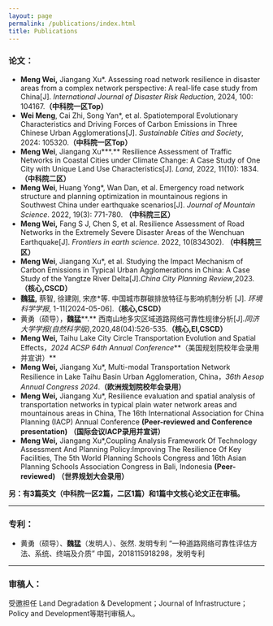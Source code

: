 ```yaml
---
layout: page
permalink: /publications/index.html
title: Publications
---
```


### 论文：

- **Meng Wei,** Jiangang Xu*. Assessing road network resilience in disaster areas from a complex network perspective: A real-life case study from China[J]. *International Journal of Disaster Risk Reduction*, 2024, 100: 104167.**（中科院一区****Top****）**
- **Wei Meng**, Cai Zhi, Song Yan*, et al. Spatiotemporal Evolutionary Characteristics and Driving Forces of Carbon Emissions in Three Chinese Urban Agglomerations[J]. *Sustainable Cities and Society*, 2024: 105320.**（中科院一区****Top****）**
- **Meng Wei**, Jiangang Xu***.** Resilience Assessment of Traffic Networks in Coastal Cities under Climate Change: A Case Study of One City with Unique Land Use Characteristics[J]. *Land*, 2022, 11(10): 1834.**（中科院二区）**
- **Meng Wei**, Huang Yong*, Wan Dan, et al. Emergency road network structure and planning optimization in mountainous regions in Southwest China under earthquake scenarios[J]. *Journal of Mountain Science*. 2022, 19(3): 771-780. **（中科院三区）**
- **Meng Wei,** Fang S J, Chen S, et al. Resilience Assessment of Road Networks in the Extremely Severe Disaster Areas of the Wenchuan Earthquake[J]. *Frontiers in earth science*. 2022, 10(834302). **（中科院三区）**
- **Meng Wei**, Jiangang Xu*, et al. Studying the Impact Mechanism of Carbon Emissions in Typical Urban Agglomerations in China: A Case Study of the Yangtze River Delta[J].*China City Planning Review*,2023.**（核心,CSCD）**
- **魏猛,** 蔡智, 徐建刚, 宋彦*等. 中国城市群碳排放特征与影响机制分析 [J]. *环境科学学报*, 1-11[2024-05-06].**（核心,CSCD）**
- 黄勇（硕导），**魏猛****.** 西南山地多灾区域道路网络可靠性规律分析[J].*同济大学学报(自然科学版)*,2020,48(04):526-535.**（核心,EI,CSCD）**
- **Meng Wei,** Taihu Lake City Circle Transportation Evolution and Spatial Effects，*2024 ACSP 64th Annual Conference***（美国规划院校年会录用并宣讲）**
- **Meng Wei,** Jiangang Xu*, Multi-modal Transportation Network Resilience in Lake Taihu Basin Urban Agglomeration, China，*36th Aesop Annual Congress 2024*.**（欧洲规划院校年会录用）**
- **Meng Wei,** Jiangang Xu*, Resilience evaluation and spatial analysis of transportation networks in typical plain water network areas and mountainous areas in China, The 16th International Association for China Planning (IACP) Annual Conference **(Peer-reviewed and Conference presentation)** **（国际会议IACP录用并宣讲）**
- **Meng Wei,** Jiangang Xu*,Coupling Analysis Framework Of Technology Assessment And Planning Policy:Improving The Resilience Of Key Facilities, The 5th World Planning Schools Congress and 16th Asian Planning Schools Association Congress in Bali, Indonesia **(Peer-reviewed)** **（世界规划大会录用）**

**另：有3篇英文（中科院一区2篇，二区1篇）和1篇中文核心论文正在审稿。**

---

### 专利：

- 黄勇（硕导）、**魏猛**（发明人）、张然. 发明专利 “一种道路网络可靠性评估方法、系统、终端及介质” 中国，2018115918298，发明专利

---

### 审稿人：

受邀担任 Land Degradation & Development；Journal of Infrastructure；Policy and Development等期刊审稿人。

















